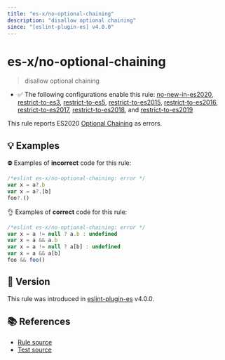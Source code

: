```yaml
---
title: "es-x/no-optional-chaining"
description: "disallow optional chaining"
since: "[eslint-plugin-es] v4.0.0"
---
```


# es-x/no-optional-chaining
> disallow optional chaining

- ✅ The following configurations enable this rule: [no-new-in-es2020], [restrict-to-es3], [restrict-to-es5], [restrict-to-es2015], [restrict-to-es2016], [restrict-to-es2017], [restrict-to-es2018], and [restrict-to-es2019]

This rule reports ES2020 [Optional Chaining](https://github.com/tc39/proposal-optional-chaining) as errors.

## 💡 Examples

⛔ Examples of **incorrect** code for this rule:

<eslint-playground type="bad">

```js
/*eslint es-x/no-optional-chaining: error */
var x = a?.b
var x = a?.[b]
foo?.()
```

</eslint-playground>

👌 Examples of **correct** code for this rule:

<eslint-playground type="good">

```js
/*eslint es-x/no-optional-chaining: error */
var x = a != null ? a.b : undefined
var x = a && a.b
var x = a != null ? a[b] : undefined
var x = a && a[b]
foo && foo()
```

</eslint-playground>

## 🚀 Version

This rule was introduced in [eslint-plugin-es] v4.0.0.

[eslint-plugin-es]: https://github.com/mysticatea/eslint-plugin-es

## 📚 References

- [Rule source](https://github.com/eslint-community/eslint-plugin-es-x/blob/master/lib/rules/no-optional-chaining.js)
- [Test source](https://github.com/eslint-community/eslint-plugin-es-x/blob/master/tests/lib/rules/no-optional-chaining.js)

[no-new-in-es2020]: ../configs/index.md#no-new-in-es2020
[restrict-to-es3]: ../configs/index.md#restrict-to-es3
[restrict-to-es5]: ../configs/index.md#restrict-to-es5
[restrict-to-es2015]: ../configs/index.md#restrict-to-es2015
[restrict-to-es2016]: ../configs/index.md#restrict-to-es2016
[restrict-to-es2017]: ../configs/index.md#restrict-to-es2017
[restrict-to-es2018]: ../configs/index.md#restrict-to-es2018
[restrict-to-es2019]: ../configs/index.md#restrict-to-es2019
